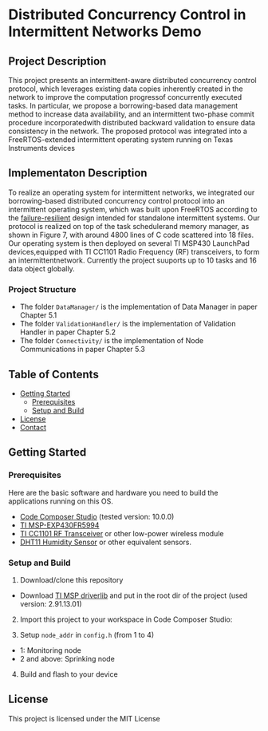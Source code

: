 # Distributed Concurrency Control in Intermittent Networks Demo

<!-- ABOUT THE PROJECT -->
## Project Description

This project presents an intermittent-aware distributed concurrency control protocol, which leverages existing data copies inherently created in the network to improve the computation progressof concurrently executed tasks.
In particular, we propose a borrowing-based data management method to increase data availability, and an intermittent two-phase commit procedure incorporatedwith distributed backward validation to ensure data consistency in the network.
The proposed protocol was integrated into a FreeRTOS-extended intermittent operating system running on Texas Instruments devices

## Implementaton Description
To realize an operating system for intermittent networks, we integrated our borrowing-based distributed concurrency control protocol into an intermittent operating system, which was built upon FreeRTOS according to the [failure-resilient](https://www.citi.sinica.edu.tw/papers/pchsiu/7157-F.pdf) design intended for standalone intermittent systems.
Our protocol is realized on top of the task schedulerand memory manager, as shown in Figure 7, with around 4800 lines of C code scattered into 18 files. Our operating system is then deployed on several TI MSP430 LaunchPad devices,equipped with TI CC1101 Radio Frequency (RF) transceivers, to form an intermittentnetwork.
Currently the project suuports up to 10 tasks and 16 data object globally.

### Project Structure
  * The folder `DataManager/` is the implementation of Data Manager in paper Chapter 5.1
  * The folder `ValidationHandler/` is the implementation of Validation Handler in paper Chapter 5.2
  * The folder `Connectivity/` is the implementation of Node Communications in paper Chapter 5.3

<!-- TABLE OF CONTENTS -->
## Table of Contents
* [Getting Started](#getting-started)
  * [Prerequisites](#prerequisites)
  * [Setup and Build](#setup-and-build)
* [License](#license)
* [Contact](#contact)
<!--* [Contributing](#contributing)-->
<!-- GETTING STARTED -->
## Getting Started

### Prerequisites

Here are the basic software and hardware you need to build the applications running on this OS.

* [Code Composer Studio](https://www.ti.com/tool/CCSTUDIO) (tested version: 10.0.0)
* [TI MSP-EXP430FR5994](https://www.ti.com/tool/MSP-EXP430FR5994)
* [TI CC1101 RF Transceiver](https://www.ti.com/product/CC1101) or other low-power wireless module
* [DHT11 Humidity Sensor](https://www.mouser.com/datasheet/2/758/DHT11-Technical-Data-Sheet-Translated-Version-1143054.pdf) or other equivalent sensors.

### Setup and Build

1. Download/clone this repository

  * Download [TI MSP driverlib](https://www.ti.com/tool/MSPDRIVERLIB) and put in the root dir of the project (used version: 2.91.13.01)

2. Import this project to your workspace in Code Composer Studio:

3. Setup `node_addr` in `config.h` (from 1 to 4)

  * 1: Monitoring node
  * 2 and above: Sprinking node

4. Build and flash to your device


## License

This project is licensed under the MIT License
